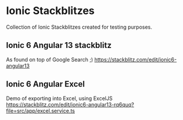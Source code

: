 # Ionic Stackblitzes
Collection of Ionic Stackblitzes created for testing purposes.

## Ionic 6 Angular 13 stackblitz
As found on top of Google Search ;)
https://stackblitz.com/edit/ionic6-angular13

## Ionic 6 Angular Excel
Demo of exporting into Excel, using ExcelJS
https://stackblitz.com/edit/ionic6-angular13-rq6quq?file=src/app/excel.service.ts
